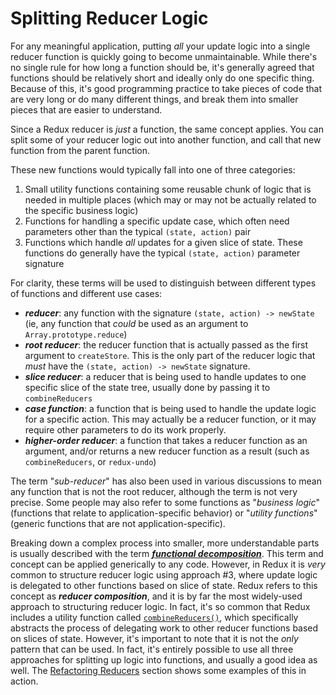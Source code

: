 # Splitting Reducer Logic

For any meaningful application, putting _all_ your update logic into a single reducer function is quickly going to become unmaintainable.  While there's no single rule for how long a function should be, it's generally agreed that functions should be relatively short and ideally only do one specific thing.  Because of this, it's good programming practice to take pieces of code that are very long or do many different things, and break them into smaller pieces that are easier to understand.

Since a Redux reducer is _just_ a function, the same concept applies.  You can split some of your reducer logic out into another function, and call that new function from the parent function.

These new functions would typically fall into one of three categories:

1. Small utility functions containing some reusable chunk of logic that is needed in multiple places \(which may or may not be actually related to the specific business logic\)
2. Functions for handling a specific update case, which often need parameters other than the typical `(state, action)` pair
3. Functions which handle _all_ updates for a given slice of state.  These functions do generally have the typical `(state, action)` parameter signature

For clarity, these terms will be used to distinguish between different types of functions and different use cases:

* _**reducer**_: any function with the signature `(state, action) -> newState` \(ie, any function that _could_ be used as an argument to `Array.prototype.reduce`\)
* _**root reducer**_: the reducer function that is actually passed as the first argument to `createStore`.  This is the only part of the reducer logic that _must_ have the `(state, action) -> newState` signature.
* _**slice reducer**_: a reducer that is being used to handle updates to one specific slice of the state tree, usually done by passing it to `combineReducers`
* _**case function**_: a function that is being used to handle the update logic for a specific action.  This may actually be a reducer function, or it may require other parameters to do its work properly.
* _**higher-order reducer**_: a function that takes a reducer function as an argument, and/or returns a new reducer function as a result \(such as `combineReducers`, or `redux-undo`\)

The term "_sub-reducer_" has also been used in various discussions to mean any function that is not the root reducer, although the term is not very precise.  Some people may also refer to some functions as "_business logic_" \(functions that relate to application-specific behavior\) or "_utility functions_" \(generic functions that are not application-specific\).

Breaking down a complex process into smaller, more understandable parts is usually described with the term [_**functional decomposition**_](http://stackoverflow.com/questions/947874/what-is-functional-decomposition).  This term and concept can be applied generically to any code.  However, in Redux it is _very_ common to structure reducer logic using approach \#3, where update logic is delegated to other functions based on slice of state.  Redux refers to this concept as _**reducer composition**_, and it is by far the most widely-used approach to structuring reducer logic.  In fact, it's so common that Redux includes a utility function called [`combineReducers()`](../../api-reference/combinereducers.md), which specifically abstracts the process of delegating work to other reducer functions based on slices of state. However, it's important to note that it is not the _only_ pattern that can be used.  In fact, it's entirely possible to use all three approaches for splitting up logic into functions, and usually a good idea as well.  The [Refactoring Reducers](refactoring-reducers-example.md) section shows some examples of this in action.


